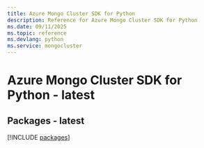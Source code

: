 ```yaml
---
title: Azure Mongo Cluster SDK for Python
description: Reference for Azure Mongo Cluster SDK for Python
ms.date: 09/11/2025
ms.topic: reference
ms.devlang: python
ms.service: mongocluster
---
```

# Azure Mongo Cluster SDK for Python - latest
## Packages - latest
[!INCLUDE [packages](mongo-cluster-index.md)]
